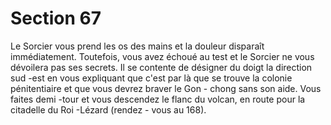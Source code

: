# Section 67

Le Sorcier vous prend les os des mains et la douleur disparaît
immédiatement. Toutefois, vous avez échoué au test et le Sorcier
ne vous dévoilera pas ses secrets. Il se contente de désigner du
doigt la direction sud -est en vous expliquant que c'est par là que se
trouve la colonie pénitentiaire et que vous devrez braver le Gon -
chong sans son aide. Vous faites demi -tour et vous descendez le
flanc du volcan, en route pour la citadelle du Roi -Lézard (rendez -
vous au  168).